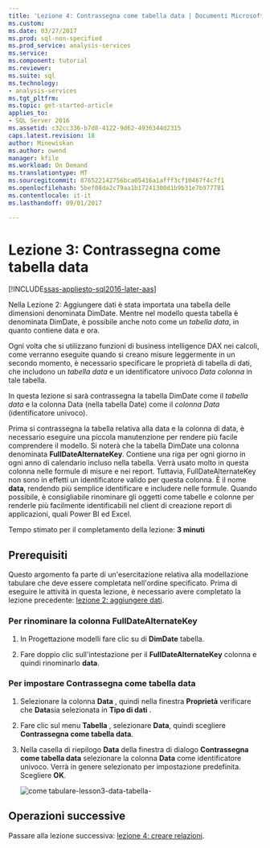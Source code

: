 ```yaml
---
title: 'Lezione 4: Contrassegna come tabella data | Documenti Microsoft'
ms.custom: 
ms.date: 03/27/2017
ms.prod: sql-non-specified
ms.prod_service: analysis-services
ms.service: 
ms.component: tutorial
ms.reviewer: 
ms.suite: sql
ms.technology:
- analysis-services
ms.tgt_pltfrm: 
ms.topic: get-started-article
applies_to:
- SQL Server 2016
ms.assetid: c32cc336-b7d8-4122-9d62-4936344d2315
caps.latest.revision: 18
author: Minewiskan
ms.author: owend
manager: kfile
ms.workload: On Demand
ms.translationtype: MT
ms.sourcegitcommit: 876522142756bca05416a1afff3cf10467f4c7f1
ms.openlocfilehash: 5bef08da2c79aa1b17241300d1b9b31e7b977781
ms.contentlocale: it-it
ms.lasthandoff: 09/01/2017

---
```

# <a name="lesson-3-mark-as-date-table"></a>Lezione 3: Contrassegna come tabella data
[!INCLUDE[ssas-appliesto-sql2016-later-aas](../includes/ssas-appliesto-sql2016-later-aas.md)]

Nella Lezione 2: Aggiungere dati è stata importata una tabella delle dimensioni denominata DimDate. Mentre nel modello questa tabella è denominata DimDate, è possibile anche noto come un *tabella data*, in quanto contiene data e ora.  
  
Ogni volta che si utilizzano funzioni di business intelligence DAX nei calcoli, come verranno eseguite quando si creano misure leggermente in un secondo momento, è necessario specificare le proprietà di tabella di dati, che includono un *tabella data* e un identificatore univoco *Data colonna* in tale tabella.
  
In questa lezione si sarà contrassegna la tabella DimDate come il *tabella data* e la colonna Data (nella tabella Date) come il *colonna Data* (identificatore univoco).  

Prima si contrassegna la tabella relativa alla data e la colonna di data, è necessario eseguire una piccola manutenzione per rendere più facile comprendere il modello. Si noterà che la tabella DimDate una colonna denominata **FullDateAlternateKey**. Contiene una riga per ogni giorno in ogni anno di calendario incluso nella tabella. Verrà usato molto in questa colonna nelle formule di misure e nei report. Tuttavia, FullDateAlternateKey non sono in effetti un identificatore valido per questa colonna. È il nome **data**, rendendo più semplice identificare e includere nelle formule. Quando possibile, è consigliabile rinominare gli oggetti come tabelle e colonne per renderle più facilmente identificabili nel client di creazione report di applicazioni, quali Power BI ed Excel. 
  
Tempo stimato per il completamento della lezione: **3 minuti**  
  
## <a name="prerequisites"></a>Prerequisiti  
Questo argomento fa parte di un'esercitazione relativa alla modellazione tabulare che deve essere completata nell'ordine specificato. Prima di eseguire le attività in questa lezione, è necessario avere completato la lezione precedente: [lezione 2: aggiungere dati](../analysis-services/lesson-2-add-data.md). 

### <a name="to-rename-the-fulldatealternatekey-column"></a>Per rinominare la colonna FullDateAlternateKey

1.  In Progettazione modelli fare clic su di **DimDate** tabella.

2.  Fare doppio clic sull'intestazione per il **FullDateAlternateKey** colonna e quindi rinominarlo **data**.

  
### <a name="to-set-mark-as-date-table"></a>Per impostare Contrassegna come tabella data  
  
1.  Selezionare la colonna **Data** , quindi nella finestra **Proprietà** verificare che **Data**sia selezionata in  **Tipo di dati** .  
  
2.  Fare clic sul menu **Tabella** , selezionare **Data**, quindi scegliere **Contrassegna come tabella data**.  
  
3.  Nella casella di riepilogo **Data** della finestra di dialogo **Contrassegna come tabella data** selezionare la colonna **Data** come identificatore univoco. Verrà in genere selezionato per impostazione predefinita. Scegliere **OK**. 

    ![come tabulare-lesson3-data-tabella-](../analysis-services/media/as-tabular-lesson3-date-table.png)
  

## <a name="whats-next"></a>Operazioni successive
Passare alla lezione successiva: [lezione 4: creare relazioni](../analysis-services/lesson-4-create-relationships.md).
  

